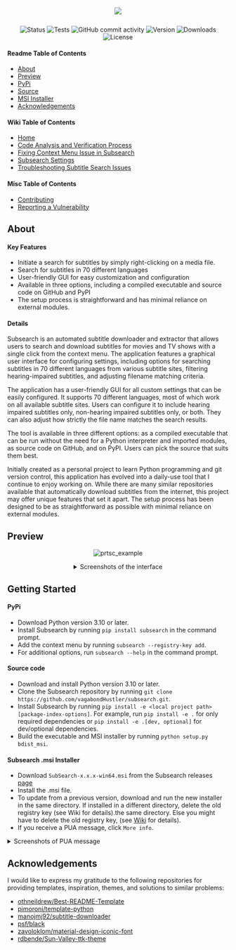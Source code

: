 <h1 align="center"><img src="https://raw.githubusercontent.com/vagabondHustler/SubSearch/main/assets/subsearch_v2.png"/></h1>

<div align="center">

![Status](https://img.shields.io/badge/status-active-success?&style=flat-square)
![Tests](https://img.shields.io/github/actions/workflow/status/vagabondhustler/subsearch/tests.yml?branch=main&label=tests&style=flat-square)
![GitHub commit activity](https://img.shields.io/github/commit-activity/m/vagabondhustler/subsearch?&style=flat-square)
![Version](https://img.shields.io/github/v/release/vagabondHustler/SubSearch?&display_name=tag&include_prereleases&style=flat-square)
![Downloads](https://img.shields.io/github/downloads/vagabondHustler/SubSearch/total?&style=flat-square)
![License](https://img.shields.io/github/license/vagabondhustler/SUbSearch?&style=flat-square)

</div>

#### Readme Table of Contents

- [About](#about)
- [Preview](#preview)
- [PyPi](#pypi)
- [Source](#src)
- [MSI Installer](#msi)
- [Acknowledgements](#thanks)

#### Wiki Table of Contents

- [Home](https://github.com/vagabondHustler/subsearch/wiki)
- [Code Analysis and Verification Process](https://github.com/vagabondHustler/subsearch/wiki/Code-Analysis-and-Verification-Process)
- [Fixing Context Menu Issue in Subsearch](https://github.com/vagabondHustler/subsearch/wiki/Fixing-Context-Menu-Issue-in-Subsearch)
- [Subsearch Settings](https://github.com/vagabondHustler/subsearch/wiki/Subsearch-Settings)
- [Troubleshooting Subtitle Search Issues](https://github.com/vagabondHustler/subsearch/wiki/Troubleshooting-Subtitle-Search-Issues)

#### Misc Table of Contents

- [Contributing](https://github.com/vagabondHustler/SubSearch/blob/main/.github/CONTRIBUTING.md)
- [Reporting a Vulnerability](https://github.com/vagabondHustler/SubSearch/blob/main/.github/SECURITY.md)

## About <a name = "about"></a>

#### Key Features
  
  - Initiate a search for subtitles by simply right-clicking on a media file.
  - Search for subtitles in 70 different languages
  - User-friendly GUI for easy customization and configuration
  - Available in three options, including a compiled executable and source code on GitHub and PyPI
  - The setup process is straightforward and has minimal reliance on external modules.

#### Details 

Subsearch is an automated subtitle downloader and extractor that allows users to search and download subtitles for movies and TV shows with a single click from the context menu. The application features a graphical user interface for configuring settings, including options for searching subtitles in 70 different languages from various subtitle sites, filtering hearing-impaired subtitles, and adjusting filename matching criteria.

The application has a user-friendly GUI for all custom settings that can be easily configured. It supports 70 different languages, most of which work on all available subtitle sites. Users can configure it to include hearing impaired subtitles only, non-hearing impaired subtitles only, or both. They can also adjust how strictly the file name matches the search results.

The tool is available in three different options: as a compiled executable that can be run without the need for a Python interpreter and imported modules, as source code on GitHub, and on PyPI. Users can pick the source that suits them best.

Initially created as a personal project to learn Python programming and git version control, this application has evolved into a daily-use tool that I continue to enjoy working on. While there are many similar repositories available that automatically download subtitles from the internet, this project may offer unique features that set it apart. The setup process has been designed to be as straightforward as possible with minimal reliance on external modules. 


## Preview <a name = "preview"></a>

<div align="center">

![prtsc_example](https://raw.githubusercontent.com/vagabondHustler/SubSearch/main/assets/example.gif)

<details>
<summary>Screenshots of the interface</summary>

![prtsc_language](https://raw.githubusercontent.com/vagabondHustler/subsearch/main/assets/gui_language.png)

![prtsc_search](https://raw.githubusercontent.com/vagabondHustler/subsearch/main/assets/gui_search.png)

![prtsc_settings](https://raw.githubusercontent.com/vagabondHustler/subsearch/main/assets/gui_settings.png)

![prtsc_download](https://raw.githubusercontent.com/vagabondHustler/SubSearch/main/assets/gui_download.png)

</details>

</div>

## Getting Started <a name = "getting_started_src"></a>

#### PyPi<a name = "pypi"></a>

- Download Python version 3.10 or later.
- Install Subsearch by running `pip install subsearch` in the command prompt.
- Add the context menu by running `subsearch --registry-key add`.
- For additional options, run `subsearch --help` in the command prompt.

#### Source code <a name = "src"></a>

- Download and install Python version 3.10 or later.
- Clone the Subsearch repository by running `git clone https://github.com/vagabondHustler/subsearch.git`.
- Install Subsearch by running `pip install -e <local project path>[package-index-options]`. For example, run `pip install -e .` for only required dependencies or `pip install -e .[dev, optional]` for dev/optional dependencies.
- Build the executable and MSI installer by running `python setup.py bdist_msi`.

#### Subsearch .msi Installer <a name = "msi"></a>

- Download `SubSearch-x.x.x-win64.msi` from the Subsearch releases [page](https://github.com/vagabondHustler/SubSearch/releases)
- Install the .msi file.
- To update from a previous version, download and run the new installer in the same directory. If installed in a different directory, delete the old registry key (see Wiki for details).the same directory. Else you might have to delete the old registry key, (see [Wiki](https://github.com/vagabondHustler/subsearch/wiki/Fixing-Context-Menu-Issue-in-Subsearch) for details).
- If you receive a PUA message, click `More info`.

<details>
<summary>Screenshots of PUA message<a name = "code"></a></summary>

![prtsc_moreinfo](https://raw.githubusercontent.com/vagabondHustler/SubSearch/main/assets/moreinfo.png)

![prtsc_runanyway](https://raw.githubusercontent.com/vagabondHustler/SubSearch/main/assets/runanyway.png)

---

</details>

## Acknowledgements<a name = "thanks"></a>

I would like to express my gratitude to the following repositories for providing templates, inspiration, themes, and solutions to similar problems:

- [othneildrew/Best-README-Template](https://github.com/othneildrew/Best-README-Template)
- [pimoroni/template-python](https://github.com/pimoroni/template-python/blob/master/.github/CONTRIBUTING.md)
- [manojmj92/subtitle-downloader](https://github.com/manojmj92/subtitle-downloader)
- [psf/black](https://github.com/psf/black)
- [zavoloklom/material-design-iconic-font](https://github.com/zavoloklom/material-design-iconic-font)
- [rdbende/Sun-Valley-ttk-theme](https://github.com/rdbende/Sun-Valley-ttk-theme)
